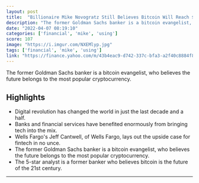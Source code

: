 ```yaml
---
layout: post
title:  "Billionaire Mike Novogratz Still Believes Bitcoin Will Reach $500,000"
description: "The former Goldman Sachs banker is a bitcoin evangelist, who believes the future belongs to the most popular cryptocurrency."
date: "2022-04-07 08:19:10"
categories: ['financial', 'mike', 'using']
score: 107
image: "https://i.imgur.com/NXEMlyp.jpg"
tags: ['financial', 'mike', 'using']
link: "https://finance.yahoo.com/m/43b4eac9-d742-337c-bfa3-a2f40c8884f8/billionaire-mike-novogratz.html"
---
```


The former Goldman Sachs banker is a bitcoin evangelist, who believes the future belongs to the most popular cryptocurrency.

## Highlights

- Digital revolution has changed the world in just the last decade and a half.
- Banks and financial services have benefited enormously from bringing tech into the mix.
- Wells Fargo's Jeff Cantwell, of Wells Fargo, lays out the upside case for fintech in no unce.
- The former Goldman Sachs banker is a bitcoin evangelist, who believes the future belongs to the most popular cryptocurrency.
- The 5-star analyst is a former banker who believes bitcoin is the future of the 21st century.

---
